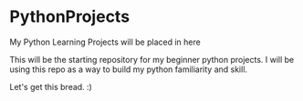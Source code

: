 # PythonProjects
My Python Learning Projects will be placed in here

This will be the starting repository for my beginner python 
projects. I will be using this repo as a way to build my python 
familiarity and skill.

Let's get this bread. :) 

